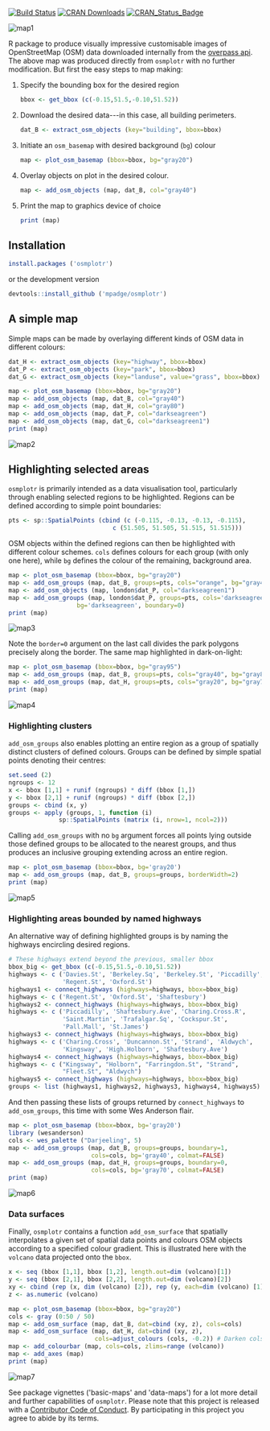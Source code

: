 [![Build Status](https://travis-ci.org/mpadge/osmplotr.svg?branch=master)](https://travis-ci.org/mpadge/osmplotr) [![CRAN Downloads](http://cranlogs.r-pkg.org/badges/grand-total/osmplotr?color=orange)](http://cran.r-project.org/package=osmplotr) [![CRAN\_Status\_Badge](http://www.r-pkg.org/badges/version/osmplotr)](http://cran.r-project.org/package=osmplotr)

![map1](./figure/map1.png)

R package to produce visually impressive customisable images of OpenStreetMap (OSM) data downloaded internally from the [overpass api](http://overpass-api.de/). The above map was produced directly from `osmplotr` with no further modification. But first the easy steps to map making:

1.  Specify the bounding box for the desired region

    ``` r
    bbox <- get_bbox (c(-0.15,51.5,-0.10,51.52))
    ```

2.  Download the desired data---in this case, all building perimeters.

    ``` r
    dat_B <- extract_osm_objects (key="building", bbox=bbox)
    ```

3.  Initiate an `osm_basemap` with desired background (`bg`) colour

    ``` r
    map <- plot_osm_basemap (bbox=bbox, bg="gray20")
    ```

4.  Overlay objects on plot in the desired colour.

    ``` r
    map <- add_osm_objects (map, dat_B, col="gray40")
    ```

5.  Print the map to graphics device of choice

    ``` r
    print (map)
    ```

Installation
------------

``` r
install.packages ('osmplotr')
```

or the development version

``` r
devtools::install_github ('mpadge/osmplotr')
```

A simple map
------------

Simple maps can be made by overlaying different kinds of OSM data in different colours:

``` r
dat_H <- extract_osm_objects (key="highway", bbox=bbox)
dat_P <- extract_osm_objects (key="park", bbox=bbox)
dat_G <- extract_osm_objects (key="landuse", value="grass", bbox=bbox)
```

``` r
map <- plot_osm_basemap (bbox=bbox, bg="gray20")
map <- add_osm_objects (map, dat_B, col="gray40")
map <- add_osm_objects (map, dat_H, col="gray80")
map <- add_osm_objects (map, dat_P, col="darkseagreen")
map <- add_osm_objects (map, dat_G, col="darkseagreen1")
print (map)
```

![map2](./figure/map2.png)

Highlighting selected areas
---------------------------

`osmplotr` is primarily intended as a data visualisation tool, particularly through enabling selected regions to be highlighted. Regions can be defined according to simple point boundaries:

``` r
pts <- sp::SpatialPoints (cbind (c (-0.115, -0.13, -0.13, -0.115),
                             c (51.505, 51.505, 51.515, 51.515)))
```

OSM objects within the defined regions can then be highlighted with different colour schemes. `cols` defines colours for each group (with only one here), while `bg` defines the colour of the remaining, background area.

``` r
map <- plot_osm_basemap (bbox=bbox, bg="gray20")
map <- add_osm_groups (map, dat_B, groups=pts, cols="orange", bg="gray40")
map <- add_osm_objects (map, london$dat_P, col="darkseagreen1")
map <- add_osm_groups (map, london$dat_P, groups=pts, cols='darkseagreen1',
                   bg='darkseagreen', boundary=0)
print (map)
```

![map3](./figure/map3.png)

Note the `border=0` argument on the last call divides the park polygons precisely along the border. The same map highlighted in dark-on-light:

``` r
map <- plot_osm_basemap (bbox=bbox, bg="gray95")
map <- add_osm_groups (map, dat_B, groups=pts, cols="gray40", bg="gray85")
map <- add_osm_groups (map, dat_H, groups=pts, cols="gray20", bg="gray70")
print (map)
```

![map4](./figure/map4.png)

### Highlighting clusters

`add_osm_groups` also enables plotting an entire region as a group of spatially distinct clusters of defined colours. Groups can be defined by simple spatial points denoting their centres:

``` r
set.seed (2)
ngroups <- 12
x <- bbox [1,1] + runif (ngroups) * diff (bbox [1,])
y <- bbox [2,1] + runif (ngroups) * diff (bbox [2,])
groups <- cbind (x, y)
groups <- apply (groups, 1, function (i) 
              sp::SpatialPoints (matrix (i, nrow=1, ncol=2)))
```

Calling `add_osm_groups` with no `bg` argument forces all points lying outside those defined groups to be allocated to the nearest groups, and thus produces an inclusive grouping extending across an entire region.

``` r
map <- plot_osm_basemap (bbox=bbox, bg='gray20')
map <- add_osm_groups (map, dat_B, groups=groups, borderWidth=2)
print (map)
```

![map5](./figure/map5.png)

### Highlighting areas bounded by named highways

An alternative way of defining highlighted groups is by naming the highways encircling desired regions.

``` r
# These highways extend beyond the previous, smaller bbox
bbox_big <- get_bbox (c(-0.15,51.5,-0.10,51.52))
highways <- c ('Davies.St', 'Berkeley.Sq', 'Berkeley.St', 'Piccadilly',
               'Regent.St', 'Oxford.St')
highways1 <- connect_highways (highways=highways, bbox=bbox_big)
highways <- c ('Regent.St', 'Oxford.St', 'Shaftesbury')
highways2 <- connect_highways (highways=highways, bbox=bbox_big)
highways <- c ('Piccadilly', 'Shaftesbury.Ave', 'Charing.Cross.R',
               'Saint.Martin', 'Trafalgar.Sq', 'Cockspur.St',
               'Pall.Mall', 'St.James')
highways3 <- connect_highways (highways=highways, bbox=bbox_big)
highways <- c ('Charing.Cross', 'Duncannon.St', 'Strand', 'Aldwych',
               'Kingsway', 'High.Holborn', 'Shaftesbury.Ave')
highways4 <- connect_highways (highways=highways, bbox=bbox_big)
highways <- c ("Kingsway", "Holborn", "Farringdon.St", "Strand",
               "Fleet.St", "Aldwych")
highways5 <- connect_highways (highways=highways, bbox=bbox_big)
groups <- list (highways1, highways2, highways3, highways4, highways5)
```

And then passing these lists of groups returned by `connect_highways` to `add_osm_groups`, this time with some Wes Anderson flair.

``` r
map <- plot_osm_basemap (bbox=bbox, bg='gray20')
library (wesanderson)
cols <- wes_palette ("Darjeeling", 5) 
map <- add_osm_groups (map, dat_B, groups=groups, boundary=1,
                       cols=cols, bg='gray40', colmat=FALSE)
map <- add_osm_groups (map, dat_H, groups=groups, boundary=0,
                       cols=cols, bg='gray70', colmat=FALSE)
print (map)
```

![map6](./figure/map6.png)

### Data surfaces

Finally, `osmplotr` contains a function `add_osm_surface` that spatially interpolates a given set of spatial data points and colours OSM objects according to a specified colour gradient. This is illustrated here with the `volcano` data projected onto the `bbox`.

``` r
x <- seq (bbox [1,1], bbox [1,2], length.out=dim (volcano)[1])
y <- seq (bbox [2,1], bbox [2,2], length.out=dim (volcano)[2])
xy <- cbind (rep (x, dim (volcano) [2]), rep (y, each=dim (volcano) [1]))
z <- as.numeric (volcano)
```

``` r
map <- plot_osm_basemap (bbox=bbox, bg="gray20")
cols <- gray (0:50 / 50)
map <- add_osm_surface (map, dat_B, dat=cbind (xy, z), cols=cols)
map <- add_osm_surface (map, dat_H, dat=cbind (xy, z), 
                        cols=adjust_colours (cols, -0.2)) # Darken cols by ~20%
map <- add_colourbar (map, cols=cols, zlims=range (volcano))
map <- add_axes (map)
print (map)
```

![map7](./figure/map7.png)

See package vignettes ('basic-maps' and 'data-maps') for a lot more detail and further capabilities of `osmplotr`. Please note that this project is released with a [Contributor Code of Conduct](CONDUCT.md). By participating in this project you agree to abide by its terms.
